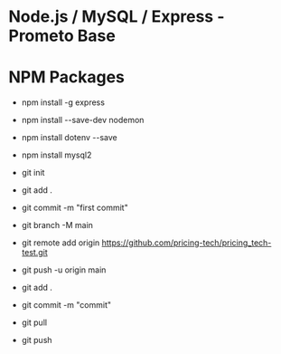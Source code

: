 # Node.js / MySQL / Express - Prometo Base

# NPM Packages

-  npm install -g express
-  npm install --save-dev nodemon
-  npm install dotenv --save
-  npm install mysql2

-  git init
-  git add .
-  git commit -m "first commit"
-  git branch -M main
-  git remote add origin https://github.com/pricing-tech/pricing_tech-test.git
-  git push -u origin main

-  git add .
-  git commit -m "commit"
-  git pull
-  git push
